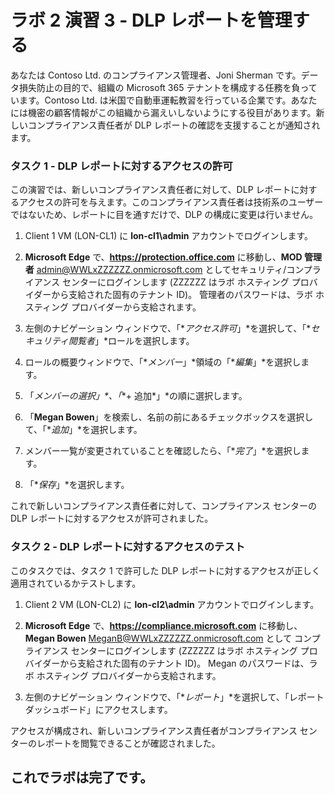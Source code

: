 ﻿# ラボ 2 演習 3 - DLP レポートを管理する

あなたは Contoso Ltd. のコンプライアンス管理者、Joni Sherman です。データ損失防止の目的で、組織の Microsoft 365 テナントを構成する任務を負っています。Contoso Ltd. は米国で自動車運転教習を行っている企業です。あなたには機密の顧客情報がこの組織から漏えいしないようにする役目があります。新しいコンプライアンス責任者が DLP レポートの確認を支援することが通知されます。

### タスク 1 - DLP レポートに対するアクセスの許可

この演習では、新しいコンプライアンス責任者に対して、DLP レポートに対するアクセスの許可を与えます。このコンプライアンス責任者は技術系のユーザーではないため、レポートに目を通すだけで、DLP の構成に変更は行いません。

1. Client 1 VM (LON-CL1) に **lon-cl1\admin** アカウントでログインします。

2. **Microsoft Edge** で、**https://protection.office.com** に移動し、**MOD 管理者** admin@WWLxZZZZZZ.onmicrosoft.com としてセキュリティ/コンプライアンス センターにログインします (ZZZZZZ はラボ ホスティング プロバイダーから支給された固有のテナント ID)。  管理者のパスワードは、ラボ ホスティング プロバイダーから支給されます。

3. 左側のナビゲーション ウィンドウで、「**アクセス許可*」*を選択して、「**セキュリティ閲覧者*」*ロールを選択します。

4. ロールの概要ウィンドウで、「**メンバー*」*領域の「**編集*」*を選択します。

5. 「**メンバーの選択*」*、「**+ 追加*」*の順に選択します。

6. 「**Megan Bowen**」を検索し、名前の前にあるチェックボックスを選択して、「**追加*」*を選択します。

7. メンバー一覧が変更されていることを確認したら、「**完了*」*を選択します。

8. 「**保存*」*を選択します。

これで新しいコンプライアンス責任者に対して、コンプライアンス センターの DLP レポートに対するアクセスが許可されました。

### タスク 2 - DLP レポートに対するアクセスのテスト

このタスクでは、タスク 1 で許可した DLP レポートに対するアクセスが正しく適用されているかテストします。

1. Client 2 VM (LON-CL2) に **lon-cl2\admin** アカウントでログインします。

2. **Microsoft Edge** で、**https://compliance.microsoft.com** に移動し、**Megan Bowen** MeganB@WWLxZZZZZZ.onmicrosoft.com として コンプライアンス センターにログインします (ZZZZZZ はラボ ホスティング プロバイダーから支給された固有のテナント ID)。  Megan のパスワードは、ラボ ホスティング プロバイダーから支給されます。

3. 左側のナビゲーション ウィンドウで、「**レポート*」*を選択して、「レポート ダッシュボード」にアクセスします。

アクセスが構成され、新しいコンプライアンス責任者がコンプライアンス センターのレポートを閲覧できることが確認されました。

## これでラボは完了です。